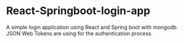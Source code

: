 # React-Springboot-login-app

A simple login application using React and Spring boot with mongodb.<br/>
JSON Web Tokens are using for the authentication process.
